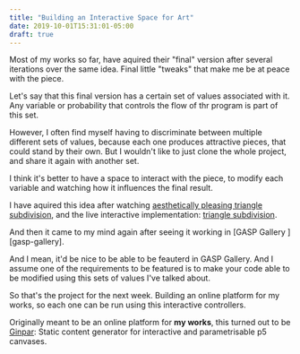 ```yaml
---
title: "Building an Interactive Space for Art"
date: 2019-10-01T15:31:01-05:00
draft: true
---
```


Most of my works so far, have aquired their "final" version after several
iterations over the same idea. Final little "tweaks" that make me be
at peace with the piece.

Let's say that this final version has a certain set of values associated
with it. Any variable or probability that controls the flow of thr program
is part of this set.

However, I often find myself having to discriminate between multiple different
sets of values, because each one produces attractive pieces, that could stand
by their own. But I wouldn't like to just clone the whole project, and share
it again with another set.

I think it's better to have a space to interact with the piece, to modify
each variable and watching how it influences the final result.

I have aquired this idea after watching 
[aesthetically pleasing triangle subdivision][tyler-subdivision], and the 
live interactive implementation: [triangle subdivision][depasquale-subdivision].

And then it came to my mind again after seeing it working in 
[GASP Gallery ][gasp-gallery].

And I mean, it'd be nice to be able to be feauterd in GASP Gallery. And I
assume one of the requirements to be featured is to make your code able to be
modified using this sets of values I've talked about.

So that's the project for the next week. Building an online platform for my
works, so each one can be run using this interactive controllers.

Originally meant to be an online platform for **my works**, this turned out to
be [Ginpar][ginpar]: Static content generator for interactive and
parametrisable p5 canvases.

[tyler-subdivision]:https://tylerxhobbs.com/essays/2017/aesthetically-pleasing-triangle-subdivision
[depasquale-subdivision]:https://depasquale.art/works/triangle-divider/
[ginpar]:https://github.com/davidomarf/ginpar